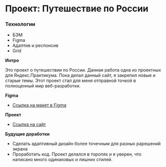# Проект: Путешествие по России

### Технологии
* БЭМ
* Figma
* Адаптив и респонсив
* Grid

**Интро**

Это проект о путешествии по России.
Данная работа одна из проектных для Яндекс.Практикума. Пока делал данный сайт, я закрепил новые и старые темы. Этот проект стал для меня отправной точкой в полноценный мир веб-разработки.

**Figma**

* [Ссылка на макет в Figma](https://www.figma.com/file/5S2WSbEFL6awjVWJ0NWL8Q/Sprint-3_-Russia-_-desktop-mobile?node-id=28503%3A0)

**Проект**

* [Ссылка на сайт](https://y0uthhhhh.github.io/russian-travel/)


**Будущие доработки**

* Сделать адаптивный дизайн более точечным для разных рарешений экрана
* Проработать код. Проект делался в торопях и я уверен, что написано много одинаковых и лишних стилей.
